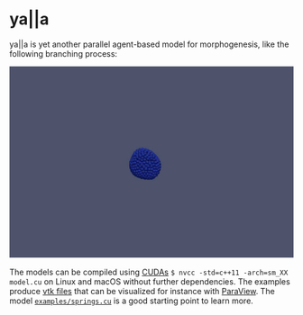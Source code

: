 ya||a
=====

ya||a is yet another parallel agent-based model for morphogenesis, like the following branching process:

![Branching Model](branching.gif)

The models can be compiled using [CUDAs](https://developer.nvidia.com/cuda-downloads) `$ nvcc -std=c++11 -arch=sm_XX model.cu` on Linux and macOS without further dependencies. The examples produce [vtk files](http://www.vtk.org/wp-content/uploads/2015/04/file-formats.pdf) that can be visualized for instance with [ParaView](http://www.paraview.org/). The model  [`examples/springs.cu`](examples/springs.cu) is a good starting point to learn more.
